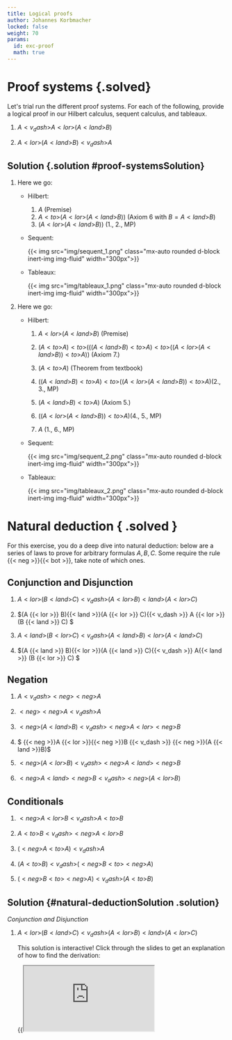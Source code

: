 ```yaml
---
title: Logical proofs
author: Johannes Korbmacher
locked: false
weight: 70
params: 
  id: exc-proof
  math: true
---
```


# Proof systems {.solved}

Let's trial run the different proof systems. For each of the following, provide
a logical proof in our Hilbert calculus, sequent calculus, and tableaux.

1. $A {{< v_dash >}} A {{< lor >}}(A{{< land >}}B)$

2. $A {{< lor >}}(A{{< land >}}B) {{< v_dash >}}A$

## Solution {.solution #proof-systemsSolution}

1. Here we go:

    - Hilbert:
  
      1. $A$ <span class="right-justified">(Premise)</span>
      2. $A {{< to >}} (A {{< lor >}} (A {{< land >}} B))$ <span class="right-justified">(Axiom 6 with $B = A {{< land >}} B$)</span>
      3. $(A {{< lor >}} (A {{< land >}} B))$ <span class="right-justified">(1., 2., MP)</span>

    - Sequent:

      {{< img src="img/sequent_1.png" class="mx-auto rounded d-block inert-img img-fluid" width="300px">}}

    - Tableaux:

      {{< img src="img/tableaux_1.png" class="mx-auto rounded d-block inert-img img-fluid" width="300px">}}

2. Here we go:

    - Hilbert:

      1. $A {{< lor >}}(A {{< land >}} B)$ <span class="right-justified">(Premise)</span>
      2. $(A {{< to >}}A) {{< to >}} (((A {{< land >}} B) {{< to >}} A){{< to >}}((A {{< lor >}}(A {{< land >}} B)){{< to >}} A))$ <span class="right-justified">(Axiom 7.)</span>

      3. $(A {{< to >}}A)$ <span class="right-justified">(Theorem from textbook)</span>
      4. $((A {{< land >}} B) {{< to >}} A){{< to >}}((A {{< lor >}}(A {{< land >}} B)){{< to >}} A)$<span class="right-justified">(2., 3., MP)</span>
      5. $(A {{< land >}} B) {{< to >}} A)$ <span class="right-justified">(Axiom 5.)</span>
      6. $((A {{< lor >}}(A {{< land >}} B)){{< to >}} A)$<span class="right-justified">(4., 5., MP)</span>
      7. $A$ <span class="right-justified">(1., 6., MP)</span>

    - Sequent:

      {{< img src="img/sequent_2.png" class="mx-auto rounded d-block inert-img img-fluid" width="300px">}}

    - Tableaux:

      {{< img src="img/tableaux_2.png" class="mx-auto rounded d-block inert-img img-fluid" width="300px">}}

# Natural deduction { .solved }

For this exercise, you do a deep dive into natural deduction: below are a series
of laws to prove for arbitrary formulas $A,B,C$. Some require the rule 
{{< neg >}}{{< bot >}}, take note of which ones.

## Conjunction and Disjunction

1. $A {{< lor >}} (B {{< land >}} C) {{< v_dash >}} (A {{< lor >}} B){{< land >}}(A {{< lor >}} C)$

2. $(A {{< lor >}} B){{< land >}}(A {{< lor >}} C){{< v_dash >}} A {{< lor >}} (B {{< land >}} C) $

3. $A {{< land >}} (B {{< lor >}} C) {{< v_dash >}} (A {{< land >}} B){{< lor >}}(A {{< land >}} C)$

4. $(A {{< land >}} B){{< lor >}}(A {{< land >}} C){{< v_dash >}}  A{{< land >}} (B {{< lor >}} C) $

## Negation

1. $A {{< v_dash >}}{{< neg >}}{{< neg >}} A$

2. ${{< neg >}}{{< neg >}} A{{< v_dash >}} A$

3. ${{< neg >}}(A {{< land >}}B) {{< v_dash >}} {{< neg >}}A {{< lor >}}{{< neg >}}B$

4. $ {{< neg >}}A {{< lor >}}{{< neg >}}B {{< v_dash >}}  {{< neg >}}(A {{< land >}}B)$

5. ${{< neg >}}(A {{< lor >}}B) {{< v_dash >}} {{< neg >}}A {{< land >}}{{< neg >}}B$

6. ${{< neg >}}A {{< land >}}{{< neg >}}B {{< v_dash >}} {{< neg >}}(A {{< lor >}}B)$

## Conditionals

1. ${{< neg >}}A {{< lor >}} B{{< v_dash >}}A{{< to >}}B$

2. $A {{< to >}} B {{< v_dash >}}{{< neg >}}A {{< lor >}} B$

3. $({{< neg >}}A{{< to >}} A) {{< v_dash >}} A$

4. $(A{{< to >}}B){{< v_dash >}}({{< neg >}}B {{< to >}}{{< neg >}}A)$

5. (${{< neg >}}B {{< to >}}{{< neg >}}A){{< v_dash >}}(A {{< to >}} B)$

## Solution {#natural-deductionSolution .solution}

*Conjunction and Disjunction*

1. $A {{< lor >}} (B {{< land >}} C) {{< v_dash >}} (A {{< lor >}} B){{< land >}}(A {{< lor >}} C)$

    This solution is interactive! Click through the slides to get an explanation of how to find the derivation:

    {{<iframe src="https://link.excalidraw.com/p/readonly/foQADbq8hXxQlzw0Qznf" >}}

2. $(A {{< lor >}} B){{< land >}}(A {{< lor >}} C){{< v_dash >}} A {{< lor >}} (B {{< land >}} C) $

    {{< img src="img/distribution_two_rtl.png" class="mx-auto rounded d-block inert-img img-fluid" width="700px">}}

3. $A {{< land >}} (B {{< lor >}} C) {{< v_dash >}} (A {{< land >}} B){{< lor >}}(A {{< land >}} C)$

    This solution is interactive! Click through the slides to get an explanation of how to find the derivation:

    {{<iframe src="https://link.excalidraw.com/p/readonly/bI3TWrMYvvnheKW6gr2i" >}}


4. $(A {{< land >}} B){{< lor >}}(A {{< land >}} C){{< v_dash >}}  A{{< land >}} (B {{< lor >}} C) $

    {{< img src="img/distribution_one_rtl.png" class="mx-auto rounded d-block inert-img img-fluid" width="700px">}}

*Negation*

1. $A {{< v_dash >}}{{< neg >}}{{< neg >}} A$

    This solution is interactive! Click through the slides to get an explanation of how to find the derivation:

    {{<iframe src="https://link.excalidraw.com/p/readonly/zIdmhCzAWfvGW2H619CA" >}}

    This is perhaps the most difficult one of this set.


2. ${{< neg >}}{{< neg >}} A{{< v_dash >}} A$

    {{< img src="img/double_negation_rtl.png" class="mx-auto rounded d-block inert-img img-fluid" width="200px">}}

    Note that this derivation requires classicality.

3. ${{< neg >}}(A {{< land >}}B) {{< v_dash >}} {{< neg >}}A {{< lor >}}{{< neg >}}B$

    {{< img src="img/de_morgan_one_ltr.png" class="mx-auto rounded d-block inert-img img-fluid" width="500px">}}

4. $ {{< neg >}}A {{< lor >}}{{< neg >}}B {{< v_dash >}}  {{< neg >}}(A {{< land >}}B)$

    {{< img src="img/de_morgan_one_rtl.png" class="mx-auto rounded d-block inert-img img-fluid" width="500px">}}

5. ${{< neg >}}(A {{< lor >}}B) {{< v_dash >}} {{< neg >}}A {{< land >}}{{< neg >}}B$

    {{< img src="img/de_morgan_two_ltr.png" class="mx-auto rounded d-block inert-img img-fluid" width="500px">}}

6. ${{< neg >}}A {{< land >}}{{< neg >}}B {{< v_dash >}} {{< neg >}}(A {{< lor >}}B)$

    {{< img src="img/de_morgan_two_rtl.png" class="mx-auto rounded d-block inert-img img-fluid" width="500px">}}

*Conditionals*


1. ${{< neg >}}A {{< lor >}} B{{< v_dash >}}A{{< to >}}B$

    This solution is interactive! Click through the slides to get an explanation of how to find the derivation:

    {{<iframe src="https://link.excalidraw.com/p/readonly/kYgz1Qljtf4yMChwYvTk" >}}


2. $A {{< to >}} B {{< v_dash >}}{{< neg >}}A {{< lor >}} B$

    {{< img src="img/cond_def_rtl.png" class="mx-auto rounded d-block inert-img img-fluid" width="500px">}}

3. $({{< neg >}}A{{< to >}} A) {{< v_dash >}} A$

    {{< img src="img/consequentia_mirabilis.png" class="mx-auto rounded d-block inert-img img-fluid" width="300px">}}

4. $(A{{< to >}}B){{< v_dash >}}({{< neg >}}B {{< to >}}{{< neg >}}A)$

    {{< img src="img/contrapos_ltr.png" class="mx-auto rounded d-block inert-img img-fluid" width="300px">}}

5. (${{< neg >}}B {{< to >}}{{< neg >}}A){{< v_dash >}}(A {{< to >}} B)$

    {{< img src="img/contrapos_rtl.png" class="mx-auto rounded d-block inert-img img-fluid" width="300px">}}

# Lean verification

For this exercise, you verify your natural deduction inferences using Lean.
Below are templates for the code to use. The proofs are replaced by `<span
class="dark-red">sorry</span>`, which makes Lean not complain about the missing
proof. The `sorry`-tactic is very useful when writing a proof, because it makes
Lean "shut up", while allowing you to type your proof. You need to replace each
`<span class="dark-red">sorry</span>` with the correct proof, of course.

Note that some of the proofs below require `<span class="dark-blue">open</span>
Classical`. Which ones?

In your proofs, you can use previous theorems using `apply`. Note that theorem's
like `distribution_one_rtl` require to be passed a proof term `h`. 

## Conjunction and Disjunction

{{< lean_logo >}}
~~~lean4
  variable (A B C : Prop)

  theorem distribution_one_ltr (h : (A ∧ (B ∨ C))) : (A ∧ B) ∨ (A ∧ C) := by
    sorry

  theorem distribution_one_rtl (h : (A ∧ B) ∨ (A ∧ C) ) : (A ∧ (B ∨ C)) := by
    sorry

  theorem distribution_two_ltr (h : (A ∨ (B ∧ C))) : (A ∨ B) ∧ (A ∨ C) := by
    sorry

  theorem distribution_two_rtl (h : (A ∨ B) ∧ (A ∨ C) ) : (A ∨ (B ∧ C)) := by
    sorry

~~~
Click this
[link](https://live.lean-lang.org/#codez=ATBuEMCcEtwIwDYFNgAoCCwBCwDCwAuYABUgHsAHASgCgaQAXACyTMiQFtgATaAZwYw4AVwbQyAOwD6kpFISC0TQmkyByIjQ5AFER4qelRmAasVYDsMbcpggF5gcAJ70QwPm0hPnzVuy68BQqLi0rJSkAwISgbq2KbmMVbA1qpGmma61naOziBukB50jCxsnDz8gtAiYpJSDADuZPKKqMpEhuY4lnrJ7bGpvYm29k4uru6eRT6l/hVVwbUNYRFRbZg6Jv1ruknR6aidGYRZIy55HkA)
to open the browser playground. 

## Negation:

{{< lean_logo >}}
~~~lean4
  variable (A B : Prop)

  theorem double_negation_ltr (h: ¬¬ A) : A := by
    sorry

  theorem double_negation_rtl (h : A) : ¬¬ A := by
    sorry

  theorem de_morgan_one_ltr (h : ¬(A ∧ B)) : (¬ A ∨ ¬ B) := by
    sorry

  theorem de_morgan_one_rtl (h : (¬ A ∨ ¬ B)) : ¬(A ∧ B) := by
    sorry

  theorem de_morgan_two_ltr (h : ¬(A ∨ B)) : (¬ A ∧ ¬ B) := by
    sorry

  theorem de_morgan_two_rtl (h : (¬ A ∧ ¬ B)) :  ¬(A ∨ B) := by
    sorry

~~~
Click this
[link](https://live.lean-lang.org/#codez=ATBuEMCcEtwIwDYFNgAoCCwBCwBcwAFSAewAcBKAKEpABcALJYyJAW2ABNiBXRJAfQB2SAObha0YoP4JakNPXwAapcHTk8avAF5gcAJ40QwAM7NIhowyYt2XXsiGjxk6ZFoIFm9ZpVbcugZGIGaQFtR0jMxsnAKszGLSUgKy8qj0vhjAgORE2OQa+KiqmIAURMCqWAWBhsam5paRNjEccQngScL87p7pmkVaZRX5mZi5lTp6Ncah4VZRtrH88ZCJ/LQA7sQycl7KWWWVBWjFOeV5E0G1Mw3A1tF2rSvta5tdHrvHWrlDR+X75wFJsE6mF9EA)
to open the browser playground. 

## Conditionals

{{< lean_logo >}}
~~~lean4
  variable (A B : Prop)

  theorem cond_def_ltr (h : ¬A ∨ B) : A → B := by
    sorry

  theorem cond_def_rtl (h : A → B ) : ¬A ∨ B  := by
    sorry

  theorem consequentia_mirabilis (h : ¬ A → A) : A := by
    sorry

  theorem contrapos_ltr (h : A → B) : ¬B → ¬A := by
    sorry

  theorem contrapos_rtl (h: ¬B → ¬A) : A → B := by
    sorry

~~~
Click this
[link](https://live.lean-lang.org/#codez=ATBuEMCcEtwIwDYFNgAoCCwBCwBcwAFSAewAcBKAKEpABcALJYyJAW2AGNiA7AEwH1eSAGb8EtSGnp5gAGsyAKImzkZmQEmE2PAF5gcAJ40QwAM7NIBwwyYt2XPoJH9ItBFNXANOFfnnAlObV0DIxMzCzpGZjZOHmMkAEcAVyRuWlh+VmhIeGgEaGM3H2B1Yu9iwP1DEFNIc2oI62i7CXBSYmMxCULyzzLZHA1fXB1KkJq6y0ibGNTsto7nV1R6HwG5dDKSnGGgqtDavSA)
to open the browser playground. 

# Interpreting Lean {.solved}

Consider the following two Lean proofs. Translate them into natural deduction
proofs:

{{< lean_logo >}}
~~~lean4
  variable (A B : Prop)

  theorem absorption_one_ltr : (A ∧ (A ∨ B)) → A := by
    intro h
    apply And.left 
    exact h

  theorem absorption_one_rtl : A → (A ∧ (A ∨ B)) := by
    intro hA
    apply And.intro
    · exact hA
    · exact Or.inl hA

~~~
Click this
[link](https://live.lean-lang.org/#codez=ATBuEMCcEtwIwDYFNgAoCCwBCwBcwAFSAewAcBKAKEpABcALJYyJAW2HgGdnTbpiAdgH1BSIQlqQ8aTIHIiGcEAURNnLlggJMJgmXAF5gcAJ40QwaAMnFg9YyHClSCA1oEATAHTIAZrWA3gSAA9wAGMfa2MGJhZ2Lh4+QREBMUhaBGlMTQxgeSzlLFU8PUM/MwsrdD87Byd0VzdSkj8Adv8g0PLm1pCfAHlIeoE0+nQgA)
to open the browser playground. 

## Solution {#interpreting-leanSolution .solution}

{{< img src="img/lean_correspondence.png" class="mx-auto rounded d-block inert-img img-fluid" width="700px">}}
